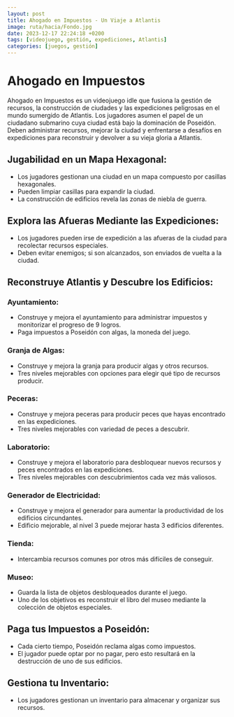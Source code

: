 ```yaml
---
layout: post
title: Ahogado en Impuestos - Un Viaje a Atlantis
image: ruta/hacia/Fondo.jpg
date: 2023-12-17 22:24:18 +0200
tags: [videojuego, gestión, expediciones, Atlantis]
categories: [juegos, gestión]
---
```


# Ahogado en Impuestos

Ahogado en Impuestos es un videojuego idle que fusiona la gestión de recursos, la construcción de ciudades y las expediciones peligrosas en el mundo sumergido de Atlantis. Los jugadores asumen el papel de un ciudadano submarino cuya ciudad está bajo la dominación de Poseidón. Deben administrar recursos, mejorar la ciudad y enfrentarse a desafíos en expediciones para reconstruir y devolver a su vieja gloria a Atlantis.

## Jugabilidad en un Mapa Hexagonal:

- Los jugadores gestionan una ciudad en un mapa compuesto por casillas hexagonales.
- Pueden limpiar casillas para expandir la ciudad.
- La construcción de edificios revela las zonas de niebla de guerra.

## Explora las Afueras Mediante las Expediciones:

- Los jugadores pueden irse de expedición a las afueras de la ciudad para recolectar recursos especiales.
- Deben evitar enemigos; si son alcanzados, son enviados de vuelta a la ciudad.

## Reconstruye Atlantis y Descubre los Edificios:

### Ayuntamiento:

- Construye y mejora el ayuntamiento para administrar impuestos y monitorizar el progreso de 9 logros.
- Paga impuestos a Poseidón con algas, la moneda del juego.

### Granja de Algas:

- Construye y mejora la granja para producir algas y otros recursos.
- Tres niveles mejorables con opciones para elegir qué tipo de recursos producir.

### Peceras:

- Construye y mejora peceras para producir peces que hayas encontrado en las expediciones.
- Tres niveles mejorables con variedad de peces a descubrir.

### Laboratorio:

- Construye y mejora el laboratorio para desbloquear nuevos recursos y peces encontrados en las expediciones.
- Tres niveles mejorables con descubrimientos cada vez más valiosos.

### Generador de Electricidad:

- Construye y mejora el generador para aumentar la productividad de los edificios circundantes.
- Edificio mejorable, al nivel 3 puede mejorar hasta 3 edificios diferentes.

### Tienda:

- Intercambia recursos comunes por otros más difíciles de conseguir.

### Museo:

- Guarda la lista de objetos desbloqueados durante el juego.
- Uno de los objetivos es reconstruir el libro del museo mediante la colección de objetos especiales.

## Paga tus Impuestos a Poseidón:

- Cada cierto tiempo, Poseidón reclama algas como impuestos.
- El jugador puede optar por no pagar, pero esto resultará en la destrucción de uno de sus edificios.

## Gestiona tu Inventario:

- Los jugadores gestionan un inventario para almacenar y organizar sus recursos.
